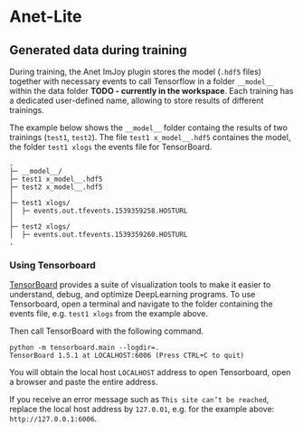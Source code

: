 # Anet-Lite


## Generated data during training
During training, the Anet ImJoy plugin stores the model (`.hdf5` files) together with necessary events to call Tensorflow in a folder `__model__` within the data folder **TODO - currently in the workspace**. Each training has a dedicated user-defined name,
allowing to store results of different trainings.

The example below shows the `__model__` folder containg the results of two trainings
(`test1`, `test2`). The file `test1 x_model__.hdf5` containes the model, the
folder `test1 xlogs` the events file for TensorBoard.

```
.
├─ __model__/
├─ test1 x_model__.hdf5
├─ test2 x_model__.hdf5
│
├─ test1 xlogs/
│  ├─ events.out.tfevents.1539359258.HOSTURL
│
├─ test2 xlogs/
│  ├─ events.out.tfevents.1539359260.HOSTURL
.
```

### Using Tensorboard
[TensorBoard](https://www.tensorflow.org/) provides a suite of visualization tools to make it easier to understand, debug, and optimize DeepLearning programs. To use
Tensorboard, open a terminal and navigate to the folder containing the events
file, e.g. `test1 xlogs` from the example above.

Then call TensorBoard with the following command.
```
python -m tensorboard.main --logdir=.
TensorBoard 1.5.1 at LOCALHOST:6006 (Press CTRL+C to quit)
```
You will obtain the local host `LOCALHOST` address to open Tensorboard, open a browser and paste the entire address.

If you receive an error message such as `This site can’t be reached`, replace the local host address by `127.0.01`, e.g. for the example above: `http://127.0.0.1:6006`.
